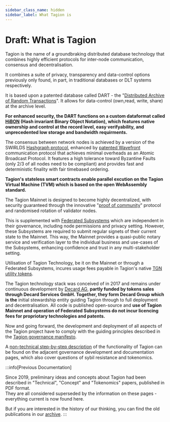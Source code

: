 ```yaml
---
sidebar_class_name: hidden
sidebar_label: What Tagion is
---
```

# Draft: What is Tagion

Tagion is the name of a groundbraking distributed database technology that combines highly efficient protocols for inter-node communication, consensus and decentralisation. 

It combines a suite of privacy, transparency and data-control options previously only found, in part, in traditional databases or DLT systems respectively. 

It is based upon a patented database called DART - the "[Distributed Archive of Random Transactions](https://docs.tagion.org/tech/protocols/dart)". It allows for data-control (own,read, write, share) at the archive level. 

**For enhanced security, the DART functions on a custom dataformat called [HiBON](https://www.hibon.org/posts/hibonproperties/) (Hash invariant Binary Object Notation), which features native ownership and control at the record level, easy verifyability, and unprecedented low storage and bandwidth requirments.**  

The consensus between network nodes is achieved by a version of the SWIRLDS [Hashgraph protocol](https://docs.tagion.org/tech/protocols/consensus/HashGraph), enhanced by [patented Wavefront](https://docs.tagion.org/tech/protocols/wavefront) communication protocol that achieves minimal overheads as an Atomic Broadcast Protocol.  It features a high tolerance toward Byzantine Faults (only 2/3 of all nodes need to be compliant) and provides fast and deterministic finality with fair timebased ordering. 

**Tagion's stateless smart contracts enable parallel excution on the Tagion Virtual Machine (TVM) which is based on the open WebAssembly standard.**

The Tagion Mainnet is designed to become highly decentralized, with security guaranteed through the innovative "[proof of community](https://docs.tagion.org/gov/governance_areas/network_formation/tagion)" protocol and randomised rotation of validator nodes. 

This is supplemented with [Federated Subsystems](https://docs.tagion.org/gov/intro/network) which are independent in their governance, including node permissions and privacy setting. However, these Subsystems are required to submit regular signets of their current state to the Mainnet. This way, the Mainnet provides a quasi-public notary service and verification layer to the individual business and use-cases of the Subsystems, enhancing confidence and trust in any multi-stakeholder setting. 

Utilisation of Tagion Technology, be it on the Mainnet or through a Federated Subsystems, incures usage fees payable in Tagion's native [TGN utility tokens](https://docs.tagion.org/gov/governance_areas/token_economy/utility_token).

The Tagion technology stack was conceived of in 2017 and remains under continuous development by [Decard AG](https://www.decard.io/), **partly funded by tokens sales through Decard Services GmbH. Together, they form Decard Group which is the** initial stewardship entity guiding Tagion through to full deployment and decentralisation. All code is published open-source and **use of Tagion Mainnet and operation of Federated Subsystems do not incur licencing fees for propriotary technologies and patents.** 

Now and going forward, the development and deployment of all aspects of the Tagion project have to comply with the guiding principles described in the [Tagion governance manifesto](https://docs.tagion.org/gov/intro/manifesto). 

A [non-technical step-by-step description](https://docs.tagion.org/gov/intro/jargonbusting) of the functionality of Tagion can be found on the adjacent governance development and documentation pages, which also cover questions of sybil resistance and tokenomics. 

:::info[Previous Documentation]

Since 2019, preliminary ideas and concepts about Tagion had been described in "Technical", "Concept" and "Tokenomics" papers, published in PDF format.  
They are all considered superseded by the information on these pages - everything current is now found here. 

But if you are interested in the history of our thinking, you can find the old publications in our [archive](https://docs.tagion.org/gov/intro/archive).
:::


